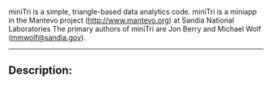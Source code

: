 miniTri is a simple, triangle-based data analytics code.  miniTri is a miniapp
in the Mantevo project (http://www.mantevo.org) at Sandia National Laboratories
The primary authors of miniTri are Jon Berry and Michael Wolf (mmwolf@sandia.gov).

------------------------------------------------
Description:
------------------------------------------------


